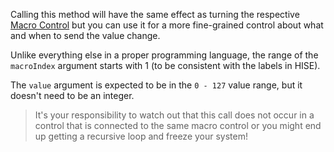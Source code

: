 Calling this method will have the same effect as turning the respective [Macro Control](/glossary/macrocontrols) but you can use it for a more fine-grained control about what and when to send the value change.

Unlike everything else in a proper programming language, the range of the `macroIndex` argument starts with 1 (to be consistent with the labels in HISE).

The `value` argument is expected to be in the `0 - 127` value range, but it doesn't need to be an integer.

> It's your responsibility to watch out that this call does not occur in a control that is connected to the same macro control or you might end up getting a recursive loop and freeze your system!